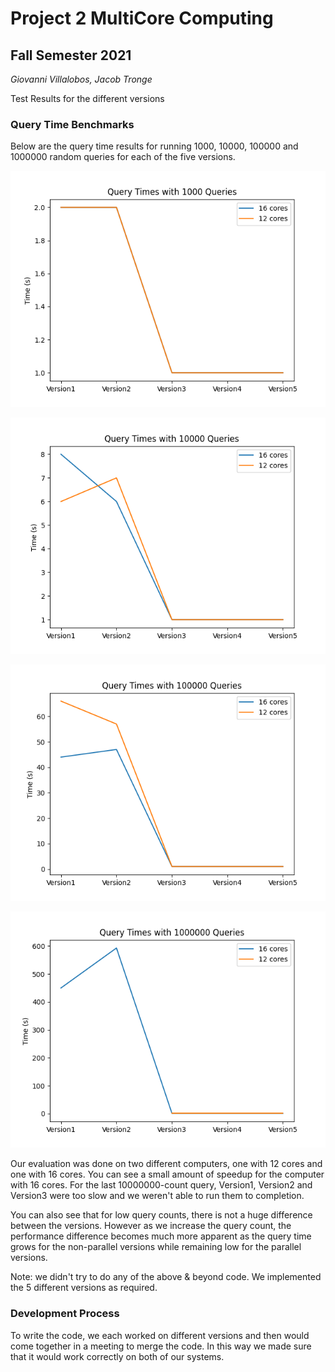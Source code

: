 # Project 2 MultiCore Computing

## Fall Semester 2021

_Giovanni Villalobos, Jacob Tronge_

Test Results for the different versions

### Query Time Benchmarks

Below are the query time results for running 1000, 10000, 100000 and 1000000
random queries for each of the five versions.

![query time versus version 1000](figures/QueryTimeVersion_1000.png)

![query time versus version 10000](figures/QueryTimeVersion_10000.png)

![query time versus version 100000](figures/QueryTimeVersion_100000.png)

![query time versus version 1000000](figures/QueryTimeVersion_1000000.png)

Our evaluation was done on two different computers, one with 12 cores and one
with 16 cores. You can see a small amount of speedup for the computer with 16
cores. For the last 10000000-count query, Version1, Version2 and Version3 were
too slow and we weren't able to run them to completion.

You can also see that for low query counts, there is not a huge difference
between the versions. However as we increase the query count, the performance
difference becomes much more apparent as the query time grows for the
non-parallel versions while remaining low for the parallel versions.

Note: we didn't try to do any of the above & beyond code. We implemented the 5
different versions as required.

### Development Process

To write the code, we each worked on different versions and then would come
together in a meeting to merge the code. In this way we made sure that it would
work correctly on both of our systems.
